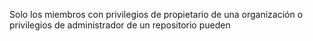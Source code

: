 Solo los miembros con privilegios de propietario de una organización o privilegios de administrador de un repositorio pueden
